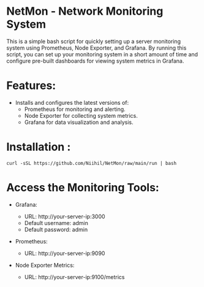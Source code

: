 # NetMon - Network Monitoring System


This is a simple bash script for quickly setting up a server monitoring system using Prometheus, Node Exporter, and Grafana. By running this script, you can set up your monitoring system in a short amount of time and configure pre-built dashboards for viewing system metrics in Grafana.


# Features:

- Installs and configures the latest versions of:
   - Prometheus for monitoring and alerting.
   - Node Exporter for collecting system metrics.
   - Grafana for data visualization and analysis.



# Installation :

```
curl -sSL https://github.com/Niihil/NetMon/raw/main/run | bash

```


# Access the Monitoring Tools:

- Grafana:
    - URL: http://your-server-ip:3000
    - Default username: admin
    - Default password: admin

- Prometheus:
    - URL: http://your-server-ip:9090

- Node Exporter Metrics:
    - URL: http://your-server-ip:9100/metrics
